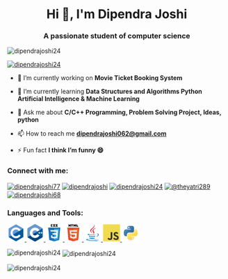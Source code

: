 <h1 align="center">Hi 👋, I'm Dipendra Joshi</h1>
<h3 align="center">A passionate student of computer science</h3>

<p align="left"> <img src="https://komarev.com/ghpvc/?username=dipendrajoshi24&label=Profile%20views&color=0e75b6&style=flat" alt="dipendrajoshi24" /> </p>

<p align="left"> <a href="https://github.com/ryo-ma/github-profile-trophy"><img src="https://github-profile-trophy.vercel.app/?username=dipendrajoshi24" alt="dipendrajoshi24" /></a> </p>

- 🔭 I’m currently working on **Movie Ticket Booking System**

- 🌱 I’m currently learning **Data Structures and Algorithms Python Artificial Intelligence & Machine Learning**

- 💬 Ask me about **C/C++ Programming, Problem Solving Project, Ideas, python**

- 📫 How to reach me **dipendrajoshi062@gmail.com**

- ⚡ Fun fact **I think I’m funny 😄**

<h3 align="left">Connect with me:</h3>
<p align="left">
<a href="https://twitter.com/dipendrajoshi77" target="blank"><img align="center" src="https://raw.githubusercontent.com/rahuldkjain/github-profile-readme-generator/master/src/images/icons/Social/twitter.svg" alt="dipendrajoshi77" height="30" width="40" /></a>
<a href="https://linkedin.com/in/dipendrajoshi" target="blank"><img align="center" src="https://raw.githubusercontent.com/rahuldkjain/github-profile-readme-generator/master/src/images/icons/Social/linked-in-alt.svg" alt="dipendrajoshi" height="30" width="40" /></a>
<a href="https://instagram.com/dipendrajoshi24" target="blank"><img align="center" src="https://raw.githubusercontent.com/rahuldkjain/github-profile-readme-generator/master/src/images/icons/Social/instagram.svg" alt="dipendrajoshi24" height="30" width="40" /></a>
<a href="https://www.youtube.com/c/@theyatri289" target="blank"><img align="center" src="https://raw.githubusercontent.com/rahuldkjain/github-profile-readme-generator/master/src/images/icons/Social/youtube.svg" alt="@theyatri289" height="30" width="40" /></a>
<a href="https://www.leetcode.com/dipendrajoshi68" target="blank"><img align="center" src="https://raw.githubusercontent.com/rahuldkjain/github-profile-readme-generator/master/src/images/icons/Social/leet-code.svg" alt="dipendrajoshi68" height="30" width="40" /></a>
</p>

<h3 align="left">Languages and Tools:</h3>
<p align="left"> <a href="https://www.cprogramming.com/" target="_blank" rel="noreferrer"> <img src="https://raw.githubusercontent.com/devicons/devicon/master/icons/c/c-original.svg" alt="c" width="40" height="40"/> </a> <a href="https://www.w3schools.com/cpp/" target="_blank" rel="noreferrer"> <img src="https://raw.githubusercontent.com/devicons/devicon/master/icons/cplusplus/cplusplus-original.svg" alt="cplusplus" width="40" height="40"/> </a> <a href="https://www.w3schools.com/css/" target="_blank" rel="noreferrer"> <img src="https://raw.githubusercontent.com/devicons/devicon/master/icons/css3/css3-original-wordmark.svg" alt="css3" width="40" height="40"/> </a> <a href="https://www.w3.org/html/" target="_blank" rel="noreferrer"> <img src="https://raw.githubusercontent.com/devicons/devicon/master/icons/html5/html5-original-wordmark.svg" alt="html5" width="40" height="40"/> </a> <a href="https://www.java.com" target="_blank" rel="noreferrer"> <img src="https://raw.githubusercontent.com/devicons/devicon/master/icons/java/java-original.svg" alt="java" width="40" height="40"/> </a> <a href="https://developer.mozilla.org/en-US/docs/Web/JavaScript" target="_blank" rel="noreferrer"> <img src="https://raw.githubusercontent.com/devicons/devicon/master/icons/javascript/javascript-original.svg" alt="javascript" width="40" height="40"/> </a> <a href="https://www.python.org" target="_blank" rel="noreferrer"> <img src="https://raw.githubusercontent.com/devicons/devicon/master/icons/python/python-original.svg" alt="python" width="40" height="40"/> </a> </p>

<p><img align="left" src="https://github-readme-stats.vercel.app/api/top-langs?username=dipendrajoshi24&show_icons=true&locale=en&layout=compact" alt="dipendrajoshi24" /></p>

<p>&nbsp;<img align="center" src="https://github-readme-stats.vercel.app/api?username=dipendrajoshi24&show_icons=true&locale=en" alt="dipendrajoshi24" /></p>

<p><img align="center" src="https://github-readme-streak-stats.herokuapp.com/?user=dipendrajoshi24&" alt="dipendrajoshi24" /></p>

